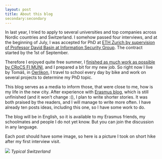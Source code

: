 ```yaml
---
layout: post
title: About this blog
secondary:secondary
---
```


In last year, I tried to apply to several universities and top companies across Nordic countries and Switzerland. I somehow passed four interviews, and at the beginning of July, I was accepted for PhD at [ETH Zurich by supervision of Professor David Basin at Information Security Group](http://www.infsec.ethz.ch/). The contract started by the 1st of September.

Therefore I enjoyed quite free summer, I [finished as much work as possible by CRoCS FI MUNI](https://github.com/crocs-muni/CryptoStreams/issues), and I prepared a bit for my new job. So right now I live by Tomáš, in [Oerlikon](https://goo.gl/maps/2uff5YziGav), I travel to school every day by bike and work on several projects to determine my PhD topic.

This blog serves as a media to inform those, that were close to me, how is my life in the new city. After experience with [Erasmus blog](https://bender250.github.io/), which is still unfinished (and it won't change :(), I plan to write shorter stories. It was both praised by the readers, and I will manage to write more often. I have already ten posts ideas, including this one, so I have some work to do.

The blog will be in English, so it is available to my Erasmus friends, my schoolmates and people I do not yet know. But you can join the discussion in any language.

Each post should have some image, so here is a picture I took on short hike after my first interview visit.

![](https://raw.githubusercontent.com/Bender250/bender250.github.io/master/images/eth/intro/switzerland.JPG)
*Typical Switzerland*